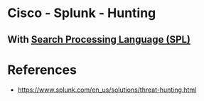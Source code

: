 # Cisco - Splunk - Hunting

## With [Search Processing Language (SPL)](./SPL/)

# References
- https://www.splunk.com/en_us/solutions/threat-hunting.html
